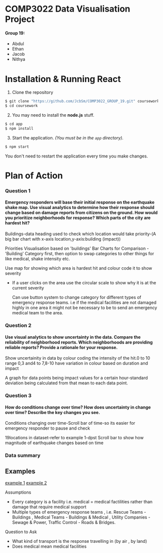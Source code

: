 # COMP3022 Data Visualisation Project

#### Group 19:

- Abdul
- Ethan
- Jacob
- Nithya

# Installation & Running React

1. Clone the repository
```bash
$ git clone "https://github.com/JcbSm/COMP3022_GROUP_19.git" coursework 
$ cd coursework
```

2. You may need to install the **node.js** stuff.
```bash
$ cd app
$ npm install
```

3. Start the application. *(You must be in the `app` directory).*
```bash
$ npm start
```

You don't need to restart the application every time you make changes.

# Plan of Action

### Question 1
#### Emergency responders will base their initial response on the earthquake shake map. Use visual analytics to determine how their response should change based on damage reports from citizens on the ground. How would you prioritize neighborhoods for response? Which parts of the city are hardest hit?

Buildings-data heading used to check which location would take priority-(A big bar chart with x-axis location,y-axis:building (impact))

Priorities Visualisation based on 'buildings'
Bar Charts for Comparison - 'Building' Category first, then option to swap categories to other things for like medical, shake intensity etc. 


Use map for showing which area is hardest hit and colour code it to show severity
- If a user clicks on the area use the circular scale to show why it is at the current severity

  Can use button system to change category for different types of emergency response teams. i.e if the medical facilities are not damaged highly in one area it might not be necessary to be to send an emergency medical team to the area. 



### Question 2
#### Use visual analytics to show uncertainty in the data. Compare the reliability of neighborhood reports. Which neighborhoods are providing reliable reports? Provide a rationale for your response.

Show uncertainity in data by colour coding the intensity of the hit.0 to 10 range 0,3 and4 to 7,8-10
have variation in colour based on duration and impact

A graph for data points being impact values for a certain hour-standard deviation being calculated from that mean to each data point.

### Question 3
#### How do conditions change over time? How does uncertainty in change over time? Describe the key changes you see. 

Conditions changing over time-Scroll bar of time-so its easier for emergency responder to pause and check

19locations in dataset-refer to example 1-dpst 
Scroll bar to show how magnitude of earthquake changes based on time


### Data summary 

## Examples
[example 1](https://visualdata.wustl.edu/varepository/VAST%20Challenge%202019/challenges/Mini-Challenge%201/entries/Institute%20for%20the%20Promotion%20of%20Teaching%20Science%20and%20Technology/)
[example 2](https://idatavisualizationlab.github.io/N/VAST19/mc1/TTU-Vuong-MC1/index.htm)

Assumptions
- Every category is a facility i.e. medical = medical factilities rather than damage that require medical support
- Multiple types of emergency response teams , i.e. Rescue Teams - Buildings , Medical Teams - Buildings & Medical , Utility Companies - Sewage & Power, Traffic Control - Roads & Bridges.


Question to Ask

- What kind of transport is the response travelling in (by air , by land)
- Does medical mean medical facilities 
